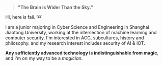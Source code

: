 > **"The Brain is Wider Than the Sky."**

  Hi, here is faii. :loop:  
  
  I am a junior majoring in Cyber Science and Engineering in Shanghai Jiaotong University, working at the intersection
  of machine learning and computer security. I'm interested in ACG, subcultures, history and philosophy. and my research interest includes security of AI & IOT.
  
  **Any sufficiently advanced technology is indistinguishable from magic**, and I'm on my way to be a *magician*.




